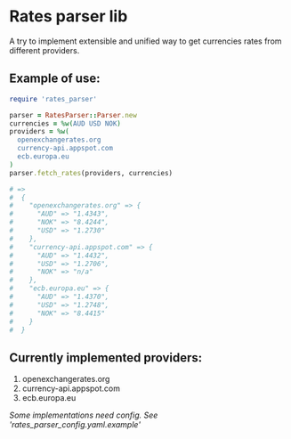 Rates parser lib
=================

A try to implement extensible and unified way to get currencies rates from different providers.

Example of use:
---------------

```ruby
require 'rates_parser'

parser = RatesParser::Parser.new
currencies = %w(AUD USD NOK)
providers = %w(
  openexchangerates.org
  currency-api.appspot.com
  ecb.europa.eu
)
parser.fetch_rates(providers, currencies)

# => 
#  {
#    "openexchangerates.org" => {
#      "AUD" => "1.4343",
#      "NOK" => "8.4244",
#      "USD" => "1.2730"
#    },
#    "currency-api.appspot.com" => {
#      "AUD" => "1.4432",
#      "USD" => "1.2706",
#      "NOK" => "n/a"
#    },
#    "ecb.europa.eu" => {
#      "AUD" => "1.4370",
#      "USD" => "1.2748",
#      "NOK" => "8.4415"
#    }
#  }
```

Currently implemented providers:
--------------------------------
1. openexchangerates.org
2. currency-api.appspot.com
3. ecb.europa.eu

*Some implementations need config. See 'rates_parser_config.yaml.example'*
